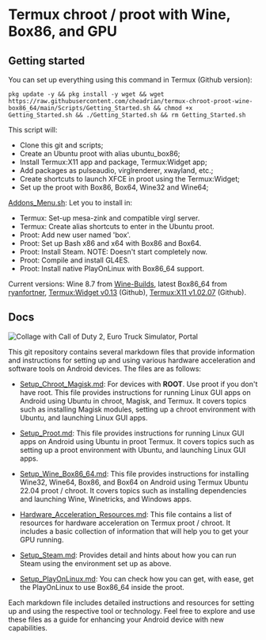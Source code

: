 # Termux chroot / proot with Wine, Box86, and GPU

## Getting started

You can set up everything using this command in Termux (Github version):

    pkg update -y && pkg install -y wget && wget https://raw.githubusercontent.com/cheadrian/termux-chroot-proot-wine-box86_64/main/Scripts/Getting_Started.sh && chmod +x Getting_Started.sh && ./Getting_Started.sh && rm Getting_Started.sh
	
This script will:
- Clone this git and scripts;
- Create an Ubuntu proot with alias ubuntu_box86;
- Install Termux:X11 app and package, Termux:Widget app;
- Add packages as pulseaudio, virglrenderer, xwayland, etc.;
- Create shortcuts to launch XFCE in proot using the Termux:Widget;
- Set up the proot with Box86, Box64, Wine32 and Wine64;

[Addons_Menu.sh](Scripts/Addons_Menu.sh): Let you to install in:
- Termux: Set-up mesa-zink and compatible virgl server.
- Termux: Create alias shortcuts to enter in the Ubuntu proot.
- Proot: Add new user named 'box'.
- Proot: Set up Bash x86 and x64 with Box86 and Box64.
- Proot: Install Steam. NOTE: Doesn't start completely now.
- Proot: Compile and install GL4ES.
- Proot: Install native PlayOnLinux with Box86_64 support.

Current versions: Wine 8.7 from [Wine-Builds](https://github.com/Kron4ek/Wine-Builds), latest Box86_64 from [ryanfortner](https://github.com/ryanfortner), [Termux:Widget v0.13](https://github.com/termux/termux-widget/releases/tag/v0.13.0) (Github), [Termux:X11 v1.02.07](https://github.com/termux/termux-x11/actions/runs/4524914392) (Github).

## Docs

![Collage with Call of Duty 2, Euro Truck Simulator, Portal](https://raw.githubusercontent.com/cheadrian/termux-chroot-proot-wine-box86_64/main/Games_Collage.png)

This git repository contains several markdown files that provide information and instructions for setting up and using various hardware acceleration and software tools on Android devices. The files are as follows:

- [Setup_Chroot_Magisk.md](Setup_Chroot_Magisk.md): For devices with **ROOT**. Use proot if you don't have root. This file provides instructions for running Linux GUI apps on Android using Ubuntu in chroot, Magisk, and Termux. It covers topics such as installing Magisk modules, setting up a chroot environment with Ubuntu, and launching Linux GUI apps.

- [Setup_Proot.md](Setup_Proot.md): This file provides instructions for running Linux GUI apps on Android using Ubuntu in proot Termux. It covers topics such as setting up a proot environment with Ubuntu, and launching Linux GUI apps.

- [Setup_Wine_Box86_64.md](Setup_Wine_Box86_64.md): This file provides instructions for installing Wine32, Wine64, Box86, and Box64 on Android using Termux Ubuntu 22.04 proot / chroot. It covers topics such as installing dependencies and launching Wine, Winetricks, and Windows apps.

- [Hardware_Acceleration_Resources.md](Hardware_Acceleration_Resources.md): This file contains a list of resources for hardware acceleration on Termux proot / chroot. It includes a basic collection of information that will help you to get your GPU running.

- [Setup_Steam.md](Setup_Steam.md): Provides detail and hints about how you can run Steam using the environment set up as above.

- [Setup_PlayOnLinux.md](Setup_PlayOnLinux.md): You can check how you can get, with ease, get the PlayOnLinux to use Box86_64 inside the proot.

Each markdown file includes detailed instructions and resources for setting up and using the respective tool or technology. Feel free to explore and use these files as a guide for enhancing your Android device with new capabilities.